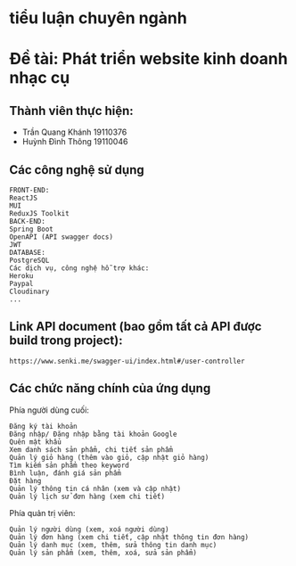 # tiểu luận chuyên ngành    
# Đề tài: Phát triển website kinh doanh nhạc cụ

## Thành viên thực hiện:
- Trần Quang Khánh 19110376
- Huỳnh Đình Thông 19110046
## Các công nghệ sử dụng
```
FRONT-END:
ReactJS
MUI
ReduxJS Toolkit
BACK-END:
Spring Boot
OpenAPI (API swagger docs)
JWT 
DATABASE:
PostgreSQL
Các dịch vụ, công nghệ hỗ trợ khác:
Heroku
Paypal
Cloudinary
...
```
## Link API document (bao gồm tất cả API được build trong project):
```
https://www.senki.me/swagger-ui/index.html#/user-controller
```
## Các chức năng chính của ứng dụng
Phía người dùng cuối:
```
Đăng ký tài khoản
Đăng nhập/ Đăng nhập bằng tài khoản Google
Quên mật khẩu
Xem danh sách sản phẩm, chi tiết sản phẩm
Quản lý giỏ hàng (thêm vào giỏ, cập nhật giỏ hàng)
Tìm kiếm sản phẩm theo keyword
Bình luận, đánh giá sản phẩm
Đặt hàng 
Quản lý thông tin cá nhân (xem và cập nhật)
Quản lý lịch sử đơn hàng (xem chi tiết)
```
Phía quản trị viên:
```
Quản lý người dùng (xem, xoá người dùng)
Quản lý đơn hàng (xem chi tiết, cập nhật thông tin đơn hàng)
Quản lý danh mục (xem, thêm, sửa thông tin danh mục)
Quản lý sản phẩm (xem, thêm, xoá, sửa sản phẩm)
```
